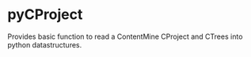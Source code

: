 # pyCProject
Provides basic function to read a ContentMine CProject and CTrees into python datastructures.
